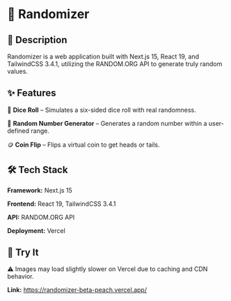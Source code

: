 # 🎲 Randomizer

## 📌 Description

Randomizer is a web application built with Next.js 15, React 19, and TailwindCSS 3.4.1, utilizing the RANDOM.ORG API to generate truly random values.

## ✨ Features

🎲 **Dice Roll** – Simulates a six-sided dice roll with real randomness.

🔢 **Random Number Generator** – Generates a random number within a user-defined range.

🪙 **Coin Flip** – Flips a virtual coin to get heads or tails.

## 🛠 Tech Stack

**Framework:** Next.js 15

**Frontend:** React 19, TailwindCSS 3.4.1

**API:** RANDOM.ORG API

**Deployment:** Vercel

## 🚀 Try It

⚠️ Images may load slightly slower on Vercel due to caching and CDN behavior.

**Link:** https://randomizer-beta-peach.vercel.app/
